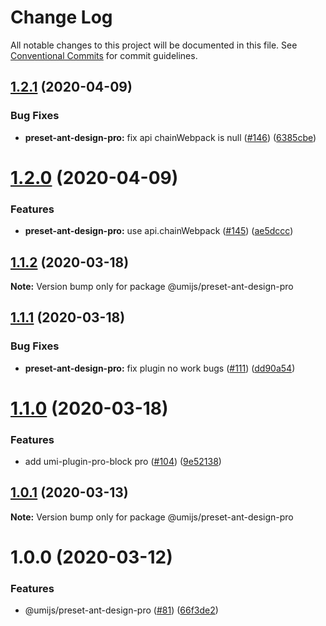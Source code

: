 # Change Log

All notable changes to this project will be documented in this file. See [Conventional Commits](https://conventionalcommits.org) for commit guidelines.

## [1.2.1](https://github.com/umijs/plugins/compare/@umijs/preset-ant-design-pro@1.2.0...@umijs/preset-ant-design-pro@1.2.1) (2020-04-09)

### Bug Fixes

- **preset-ant-design-pro:** fix api chainWebpack is null ([#146](https://github.com/umijs/plugins/issues/146)) ([6385cbe](https://github.com/umijs/plugins/commit/6385cbe7a1df8fd690cdf52ddfec28be7dcb6a2d))

# [1.2.0](https://github.com/umijs/plugins/compare/@umijs/preset-ant-design-pro@1.1.2...@umijs/preset-ant-design-pro@1.2.0) (2020-04-09)

### Features

- **preset-ant-design-pro:** use api.chainWebpack ([#145](https://github.com/umijs/plugins/issues/145)) ([ae5dccc](https://github.com/umijs/plugins/commit/ae5dcccb20cce3e6e31cca8ddcd5e2cc4cc4a044))

## [1.1.2](https://github.com/umijs/plugins/compare/@umijs/preset-ant-design-pro@1.1.1...@umijs/preset-ant-design-pro@1.1.2) (2020-03-18)

**Note:** Version bump only for package @umijs/preset-ant-design-pro

## [1.1.1](https://github.com/umijs/plugins/compare/@umijs/preset-ant-design-pro@1.1.0...@umijs/preset-ant-design-pro@1.1.1) (2020-03-18)

### Bug Fixes

- **preset-ant-design-pro:** fix plugin no work bugs ([#111](https://github.com/umijs/plugins/issues/111)) ([dd90a54](https://github.com/umijs/plugins/commit/dd90a54495d448e6d674945cf0305e99685b352d))

# [1.1.0](https://github.com/umijs/plugins/compare/@umijs/preset-ant-design-pro@1.0.1...@umijs/preset-ant-design-pro@1.1.0) (2020-03-18)

### Features

- add umi-plugin-pro-block pro ([#104](https://github.com/umijs/plugins/issues/104)) ([9e52138](https://github.com/umijs/plugins/commit/9e52138bc5be752f75edb059b349e5afd92f890d))

## [1.0.1](https://github.com/umijs/plugins/compare/@umijs/preset-ant-design-pro@1.0.0...@umijs/preset-ant-design-pro@1.0.1) (2020-03-13)

**Note:** Version bump only for package @umijs/preset-ant-design-pro

# 1.0.0 (2020-03-12)

### Features

- @umijs/preset-ant-design-pro ([#81](https://github.com/umijs/plugins/issues/81)) ([66f3de2](https://github.com/umijs/plugins/commit/66f3de266d6ae0f22964b159e58f256ebdb4bdf4))
